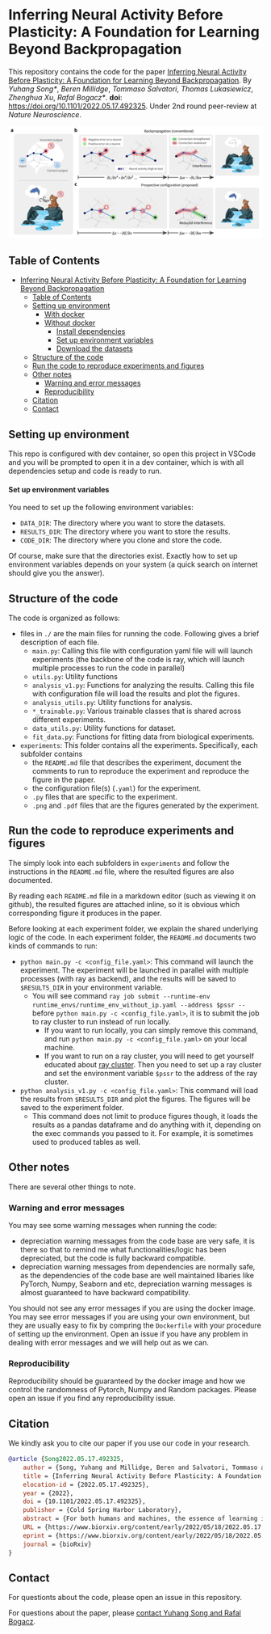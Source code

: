 # Inferring Neural Activity Before Plasticity: A Foundation for Learning Beyond Backpropagation

This repository contains the code for the paper [Inferring Neural Activity Before Plasticity: A Foundation for Learning Beyond Backpropagation](https://www.biorxiv.org/content/10.1101/2022.05.17.492325v1).
By _Yuhang Song\*_, _Beren Millidge_, _Tommaso Salvatori_, _Thomas Lukasiewicz_, _Zhenghua Xu_, _Rafal Bogacz\*_.
**doi**: https://doi.org/10.1101/2022.05.17.492325.
Under 2nd round peer-review at _Nature Neuroscience_.

![](./interfere.png)

## Table of Contents

-   [Inferring Neural Activity Before Plasticity: A Foundation for Learning Beyond Backpropagation](#inferring-neural-activity-before-plasticity-a-foundation-for-learning-beyond-backpropagation)
    -   [Table of Contents](#table-of-contents)
    -   [Setting up environment](#setting-up-environment)
        -   [With docker](#with-docker)
        -   [Without docker](#without-docker)
            -   [Install dependencies](#install-dependencies)
            -   [Set up environment variables](#set-up-environment-variables)
            -   [Download the datasets](#download-the-datasets)
    -   [Structure of the code](#structure-of-the-code)
    -   [Run the code to reproduce experiments and figures](#run-the-code-to-reproduce-experiments-and-figures)
    -   [Other notes](#other-notes)
        -   [Warning and error messages](#warning-and-error-messages)
        -   [Reproducibility](#reproducibility)
    -   [Citation](#citation)
    -   [Contact](#contact)

## Setting up environment

This repo is configured with dev container, so open this project in VSCode and you will be prompted to open it in a dev container, which is with all dependencies setup and code is ready to run.

#### Set up environment variables

You need to set up the following environment variables:

-   `DATA_DIR`: The directory where you want to store the datasets.
-   `RESULTS_DIR`: The directory where you want to store the results.
-   `CODE_DIR`: The directory where you clone and store the code.

Of course, make sure that the directories exist.
Exactly how to set up environment variables depends on your system (a quick search on internet should give you the answer).

## Structure of the code

The code is organized as follows:

-   files in `./` are the main files for running the code. Following gives a brief description of each file.
    -   `main.py`: Calling this file with configuration yaml file will will launch experiments (the backbone of the code is ray, which will launch multiple processes to run the code in parallel)
    -   `utils.py`: Utility functions
    -   `analysis_v1.py`: Functions for analyzing the results. Calling this file with configuration file will load the results and plot the figures.
    -   `analysis_utils.py`: Utility functions for analysis.
    -   `*_trainable.py`: Various trainable classes that is shared across different experiments.
    -   `data_utils.py`: Utility functions for dataset.
    -   `fit_data.py`: Functions for fitting data from biological experiments.
-   `experiments`: This folder contains all the experiments. Specifically, each subfolder contains
    -   the `README.md` file that describes the experiment, document the comments to run to reproduce the experiment and reproduce the figure in the paper.
    -   the configuration file(s) (`.yaml`) for the experiment.
    -   `.py` files that are specific to the experiment.
    -   `.png` and `.pdf` files that are the figures generated by the experiment.

## Run the code to reproduce experiments and figures

The simply look into each subfolders in `experiments` and follow the instructions in the `README.md` file, where the resulted figures are also documented.

By reading each `README.md` file in a markdown editor (such as viewing it on github), the resulted figures are attached inline, so it is obvious which corresponding figure it produces in the paper.

Before looking at each experiment folder, we explain the shared underlying logic of the code.
In each experiment folder, the `README.md` documents two kinds of commands to run:

-   `python main.py -c <config_file.yaml>`: This command will launch the experiment. The experiment will be launched in parallel with multiple processes (with ray as backend), and the results will be saved to `$RESULTS_DIR` in your environment variable.
    -   You will see command `ray job submit --runtime-env runtime_envs/runtime_env_without_ip.yaml --address $pssr -- ` before `python main.py -c <config_file.yaml>`, it is to submit the job to ray cluster to run instead of run locally.
        -   If you want to run locally, you can simply remove this command, and run `python main.py -c <config_file.yaml>` on your local machine.
        -   If you want to run on a ray cluster, you will need to get yourself educated about [ray cluster](https://docs.ray.io/en/latest/cluster/getting-started.html). Then you need to set up a ray cluster and set the environment variable `$pssr` to the address of the ray cluster.
-   `python analysis_v1.py -c <config_file.yaml>`: This command will load the results from `$RESULTS_DIR` and plot the figures. The figures will be saved to the experiment folder.
    -   This command does not limit to produce figures though, it loads the results as a pandas dataframe and do anything with it, depending on the exec commands you passed to it. For example, it is sometimes used to produced tables as well.

## Other notes

There are several other things to note.

### Warning and error messages

You may see some warning messages when running the code:

-   depreciation warning messages from the code base are very safe, it is there so that to remind me what functionalities/logic has been depreciated, but the code is fully backward compatible.
-   depreciation warning messages from dependencies are normally safe, as the dependencies of the code base are well maintained libaries like PyTorch, Numpy, Seaborn and etc, depreciation warning messages is almost guaranteed to have backward compatibility.

You should not see any error messages if you are using the docker image.
You may see error messages if you are using your own environment, but they are usually easy to fix by compring the `Dockerfile` with your procedure of setting up the environment.
Open an issue if you have any problem in dealing with error messages and we will help out as we can.

### Reproducibility

Reproducibility should be guaranteed by the docker image and how we control the randomness of Pytorch, Numpy and Random packages.
Please open an issue if you find any reproducibility issue.

## Citation

We kindly ask you to cite our paper if you use our code in your research.

```bib
@article {Song2022.05.17.492325,
    author = {Song, Yuhang and Millidge, Beren and Salvatori, Tommaso and Lukasiewicz, Thomas and Xu, Zhenghua and Bogacz, Rafal},
    title = {Inferring Neural Activity Before Plasticity: A Foundation for Learning Beyond Backpropagation},
    elocation-id = {2022.05.17.492325},
    year = {2022},
    doi = {10.1101/2022.05.17.492325},
    publisher = {Cold Spring Harbor Laboratory},
    abstract = {For both humans and machines, the essence of learning is to pinpoint which components in its information processing pipeline are responsible for an error in its output {\textemdash} a challenge that is known as credit assignment1. How the brain solves credit assignment is a key question in neuroscience, and also of significant importance for artificial intelligence. Many recent studies1{\textendash}12 presuppose that it is solved by backpropagation13{\textendash}16, which is also the foundation of modern machine learning17{\textendash}22. However, it has been questioned whether it is possible for the brain to implement backpropagation23, 24, and learning in the brain may actually be more efficient and effective than backpropagation25. Here, we set out a fundamentally different principle on credit assignment, called prospective configuration. In prospective configuration, the network first infers the pattern of neural activity that should result from learning, and then the synaptic weights are modified to consolidate the change in neural activity. We demonstrate that this distinct mechanism, in contrast to backpropagation, (1) underlies learning in a well-established family of models of cortical circuits, (2) enables learning that is more efficient and effective in many contexts faced by biological organisms, and (3) reproduces surprising patterns of neural activity and behaviour observed in diverse human and animal learning experiments. Our findings establish a new foundation for learning beyond backpropagation, for both understanding biological learning and building artificial intelligence.Competing Interest StatementThe authors have declared no competing interest.},
    URL = {https://www.biorxiv.org/content/early/2022/05/18/2022.05.17.492325},
    eprint = {https://www.biorxiv.org/content/early/2022/05/18/2022.05.17.492325.full.pdf},
    journal = {bioRxiv}
}
```

## Contact

For questionts about the code, please open an issue in this repository.

For questions about the paper, please [contact Yuhang Song and Rafal Bogacz](mailto:yuhang.song@bndu.ox.ac.uk;rafal.bogacz@ndcn.ox.ac.uk).
